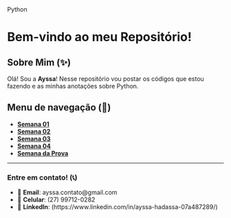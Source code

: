 <!DOCTYPE html>
<html lang="pt-br">
<head>
  <meta charset="UTF-8">
  <meta name="viewport" content="width=device-width, initial-scale=1.0">
</head>
<body>
  Python
  <h1>Bem-vindo ao meu Repositório!</h1>

  <h2>Sobre Mim (✨)</h2>
  <p>Olá! Sou a <strong>Ayssa</strong>! Nesse repositório vou postar os códigos que estou fazendo e as minhas anotações sobre Python.</p>

  <h2>Menu de navegação (📂)</h2>
  <ul>
    <li><a href="./MP1-Semana1/"><strong>Semana 01</strong></a></li>
    <li><a href="./MP1-Semana2/"><strong>Semana 02</strong></a></li>
    <li><a href="./MP1-Semana3/"><strong>Semana 03</strong></a></li>
    <li><a href="./MP1-Semana4/"><strong>Semana 04</strong></a></li>
    <li><a href="./MP1-SemanaProva/"><strong>Semana da Prova</strong></a></li>
  </ul>

  <hr>
  <h3>Entre em contato! (📞)</h3>
  <ul>
    <li>📧 <strong>Email</strong>: ayssa.contato@gmail.com</li>
    <li>📱 <strong>Celular</strong>: (27) 99712-0282</li>
    <li>🔗 <strong>LinkedIn</strong>: (https://www.linkedin.com/in/ayssa-hadassa-07a487289/)</li>
  </ul>
</body>
</html>
